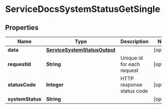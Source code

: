 

# ServiceDocsSystemStatusGetSingle

## Properties

Name | Type | Description | Notes
------------ | ------------- | ------------- | -------------
**data** | [**ServiceSystemStatusOutput**](ServiceSystemStatusOutput.md) |  |  [optional]
**requestId** | **String** | Unique id for each request |  [optional]
**statusCode** | **Integer** | HTTP response status code |  [optional]
**systemStatus** | **String** |  |  [optional]




